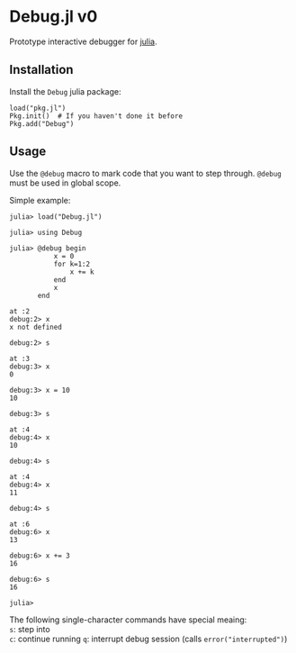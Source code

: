 Debug.jl v0
===========
Prototype interactive debugger for [julia](julialang.org).

Installation
------------
Install the `Debug` julia package:

    load("pkg.jl")
    Pkg.init()  # If you haven't done it before
    Pkg.add("Debug")

Usage
-----
Use the `@debug` macro to mark code that you want to step through.
`@debug` must be used in global scope.

Simple example:

    julia> load("Debug.jl")

    julia> using Debug

    julia> @debug begin
               x = 0
               for k=1:2
                   x += k
               end
               x
           end

    at :2
    debug:2> x
    x not defined

    debug:2> s

    at :3
    debug:3> x
    0

    debug:3> x = 10
    10

    debug:3> s

    at :4
    debug:4> x
    10

    debug:4> s

    at :4
    debug:4> x
    11

    debug:4> s

    at :6
    debug:6> x
    13

    debug:6> x += 3
    16

    debug:6> s
    16

    julia>

The following single-character commands have special meaing:   
`s`: step into    
`c`: continue running
`q`: interrupt debug session (calls `error("interrupted")`)
